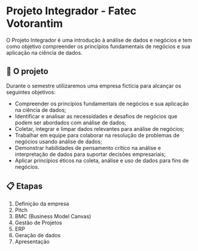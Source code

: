 # Projeto Integrador - Fatec Votorantim

O Projeto Integrador é uma introdução à análise de dados e negócios e tem como objetivo compreender os princípios fundamentais de negócios e sua aplicação na ciência de dados.

## 🚀 O projeto

Durante o semestre utilizaremos uma empresa fictícia para alcançar os seguintes objetivos:

- Compreender os princípios fundamentais de negócios e sua aplicação na ciência de dados;
- Identificar e analisar as necessidades e desafios de negócios que podem ser abordados com análise de dados;
- Coletar, integrar e limpar dados relevantes para análise de negócios;
- Trabalhar em equipe para colaborar na resolução de problemas de negócios usando análise de dados;
- Demonstrar habilidades de pensamento crítico na análise e interpretação de dados para suportar decisões empresariais;
- Aplicar princípios éticos na coleta, análise e uso de dados para fins de negócios.

## 📋 Etapas

1. Definição da empresa
2. Pitch
3. BMC (Business Model Canvas)
4. Gestão de Projetos
5. ERP
6. Geração de dados
7. Apresentação